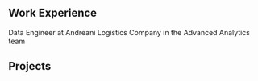 ## Work Experience
Data Engineer at Andreani Logistics Company in the Advanced Analytics team

## Projects

